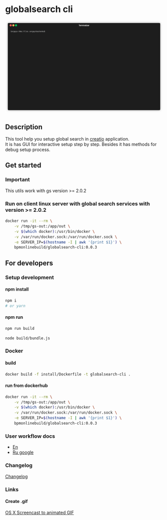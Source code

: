 # globalsearch cli

![example](demo1.gif "example")

## Description 

This tool help you setup global search in [creatio](https://creatio.com) application.  
It is has GUI for interactive setup step by step.
Besides it has methods for debug setup process.

##  Get started

### Important

This utils work with gs version >= 2.0.2

### Run on client linux server with global search services with version >= 2.0.2

```bash
docker run -it --rm \
    -v /tmp/gs-out:/app/out \
    -v $(which docker):/usr/bin/docker \
    -v /var/run/docker.sock:/var/run/docker.sock \
    -e SERVER_IP=$(hostname -I | awk '{print $1}') \
    bpmonlinebuild/globalsearch-cli:0.0.3
```

## For developers

### Setup development 

#### npm install

```bash
npm i
# or yarn
```

#### npm run

```bash
npm run build
```

```bash
node build/bundle.js
```

### Docker 

#### build

```bash
docker build -f install/Dockerfile -t globalsearch-cli .
```

#### run from dockerhub

```bash
docker run -it --rm \
    -v /tmp/gs-out:/app/out \
    -v $(which docker):/usr/bin/docker \
    -v /var/run/docker.sock:/var/run/docker.sock \
    -e SERVER_IP=$(hostname -I | awk '{print $1}') \
    bpmonlinebuild/globalsearch-cli:0.0.3
```

### User workflow docs

* [En](docs/workflow.md)
* [Ru google](https://docs.google.com/spreadsheets/d/1CcB6Pi-lXCl7-zPmwBc-UgXw_1u7_HFS_dMCfr6tlNU/edit#gid=0)

### Changelog

[Changelog](docs/CHANGELOG.md)

### Links

#### Create .gif

[OS X Screencast to animated GIF](https://gist.github.com/dergachev/4627207)
